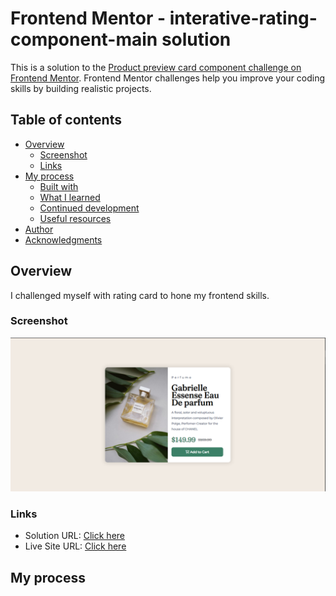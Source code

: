 # Frontend Mentor - interative-rating-component-main solution

This is a solution to the [Product preview card component challenge on Frontend Mentor](https://www.frontendmentor.io/challenges/interactive-rating-component-koxpeBUmI). Frontend Mentor challenges help you improve your coding skills by building realistic projects. 


## Table of contents

- [Overview](#overview)
  - [Screenshot](#screenshot)
  - [Links](#links)
- [My process](#my-process)
  - [Built with](#built-with)
  - [What I learned](#what-i-learned)
  - [Continued development](#continued-development)
  - [Useful resources](#useful-resources)
- [Author](#author)
- [Acknowledgments](#acknowledgments)



## Overview
I challenged myself with rating card to hone my frontend skills.

### Screenshot

![QR screenshoot solution](https://github.com/01Alfred/Product-preview-card-component/blob/main/images/preview%20card%20screenshot.png?raw=true)



### Links

- Solution URL: [Click here](https://www.frontendmentor.io/challenges/product-preview-card-component-GO7UmttRfa/hub)
- Live Site URL: [Click here](https://01alfred.github.io/interative-rating-component-main/)

## My process
